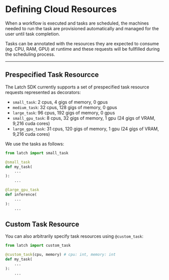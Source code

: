 # Defining Cloud Resources

When a workflow is executed and tasks are scheduled, the machines needed to run
the task are provisioned automatically and managed for the user until task
completion.

Tasks can be annotated with the resources they are expected to consume (eg. CPU,
RAM, GPU) at runtime and these requests will be fullfilled during the scheduling
process.

---

## Prespecified Task Resourcce

The Latch SDK currently supports a set of prespecified task resource requests
represented as decorators:

* `small_task`: 2 cpus, 4 gigs of memory, 0 gpus
* `medium_task`: 32 cpus, 128 gigs of memory, 0 gpus
* `large_task`: 96 cpus, 192 gigs of memory, 0 gpus
* `small_gpu_task`: 8 cpus, 32 gigs of memory, 1 gpu (24 gigs of VRAM, 9,216 cuda cores)
* `large_gpu_task`: 31 cpus, 120 gigs of memory, 1 gpu (24 gigs of VRAM, 9,216 cuda cores)

We use the tasks as follows:

```python
from latch import small_task

@small_task
def my_task(
    ...
):
    ...

@large_gpu_task
def inference(
    ...
):
    ...
```

## Custom Task Resource

You can also arbitrarily specify task resources using `@custom_task`:
```python
from latch import custom_task

@custom_task(cpu, memory) # cpu: int, memory: int
def my_task(
    ...
):
    ...
```